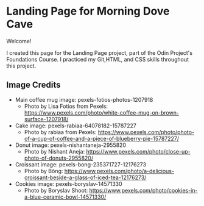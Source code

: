 # Landing Page for Morning Dove Cave

Welcome!

I created this page for the Landing Page project, part of the Odin Project's Foundations Course. I practiced my Git,HTML, and CSS skills throughout this project.

## Image Credits

- Main coffee mug image: pexels-fotios-photos-1207918
    - Photo by Lisa Fotios from Pexels: https://www.pexels.com/photo/white-coffee-mug-on-brown-surface-1207918/
- Cake image: pexels-rabiaa-64078182-15787227
    - Photo by rabiaa from Pexels: https://www.pexels.com/photo/photo-of-a-cup-of-coffee-and-a-piece-of-blueberry-pie-15787227/
- Donut image: pexels-nishantaneja-2955820
    - Photo by Nishant Aneja: https://www.pexels.com/photo/close-up-photo-of-donuts-2955820/
- Croissant image: pexels-bong-235371727-12176273
    - Photo by Bông: https://www.pexels.com/photo/a-delicious-croissant-beside-a-glass-of-iced-tea-12176273/
- Cookies image: pexels-boryslav-14571330
    - Photo by Boryslav Shoot: https://www.pexels.com/photo/cookies-in-a-blue-ceramic-bowl-14571330/